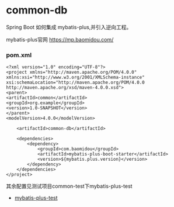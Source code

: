 # common-db

Spring Boot 如何集成 mybatis-plus,并引入逆向工程。

mybatis-plus官网 https://mp.baomidou.com/

### pom.xml

    <?xml version="1.0" encoding="UTF-8"?>
    <project xmlns="http://maven.apache.org/POM/4.0.0"
    xmlns:xsi="http://www.w3.org/2001/XMLSchema-instance"
    xsi:schemaLocation="http://maven.apache.org/POM/4.0.0 http://maven.apache.org/xsd/maven-4.0.0.xsd">
    <parent>
    <artifactId>common</artifactId>
    <groupId>org.example</groupId>
    <version>1.0-SNAPSHOT</version>
    </parent>
    <modelVersion>4.0.0</modelVersion>
    
        <artifactId>common-db</artifactId>
    
        <dependencies>
            <dependency>
                <groupId>com.baomidou</groupId>
                <artifactId>mybatis-plus-boot-starter</artifactId>
                <version>${mybatis.plus.version}</version>
            </dependency>
        </dependencies>
    </project>

其余配置见测试项目common-test下mybatis-plus-test

* [mybatis-plus-test](https://github.com/zlk-github/common-test/blob/master/cgfbommon-db-test/README.md#mybatis-plus-test)
